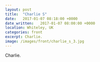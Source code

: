 ```yaml
---
layout: post
title:  "Charlie S"
date:   2017-01-07 08:18:00 +0000
date_written:   2017-01-07 08:00:00 +0000
location: Whiteley, UK
categories: front
excerpt: Charlie.
image: /images/front/charlie_s_3.jpg
---
```

Charlie.

